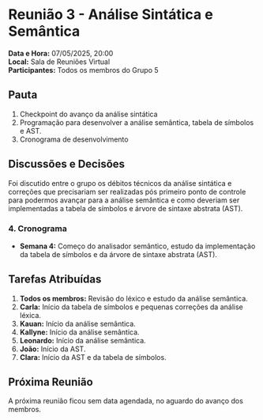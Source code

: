 # Reunião 3 - Análise Sintática e Semântica
**Data e Hora:** 07/05/2025, 20:00   
**Local:** Sala de Reuniões Virtual  
**Participantes:** Todos os membros do Grupo 5

## Pauta

1. Checkpoint do avanço da análise sintática
2. Programação para desenvolver a análise semântica, tabela de símbolos e AST.
4. Cronograma de desenvolvimento

## Discussões e Decisões

Foi discutido entre o grupo os débitos técnicos da análise sintática e correções que precisariam ser realizadas pós primeiro ponto de controle para podermos avançar para a análise semântica e como deveriam ser implementadas a tabela de símbolos e árvore de sintaxe abstrata (AST).

### 4. Cronograma

- **Semana 4:** Começo do analisador semântico, estudo da implementação da tabela de símbolos e da árvore de sintaxe abstrata (AST).

## Tarefas Atribuídas

1. **Todos os membros:** Revisão do léxico e estudo da análise semântica.
2. **Carla:** Início da tabela de símbolos e pequenas correções da análise léxica.
3. **Kauan:** Início da análise semântica.
4. **Kallyne:** Início da análise semântica.
5. **Leonardo:** Início da análise semântica.
6. **João:** Início da AST.
7. **Clara:** Início da AST e da tabela de símbolos.


## Próxima Reunião 

A próxima reunião ficou sem data agendada, no aguardo do avanço dos membros.